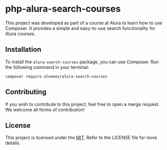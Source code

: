 # php-alura-search-courses

This project was developed as part of a course at Alura to learn how to use Composer. It provides a simple and easy-to-use search functionality for Alura courses.

## Installation

To install the `alura-search-courses` package, you can use Composer. Run the following command in your terminal:

```
composer require olooeez/alura-search-courses
```

## Contributing

If you wish to contribute to this project, feel free to open a merge request. We welcome all forms of contribution!

## License

This project is licensed under the [MIT](https://github.com/luizvilasboas/php-alura-search-courses/blob/main/LICENSE). Refer to the LICENSE file for more details.
